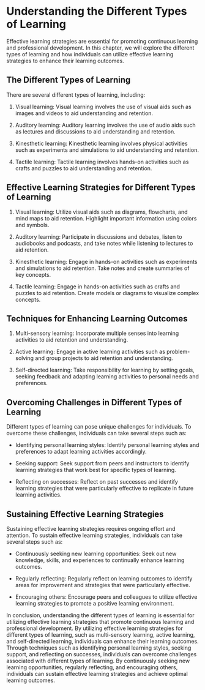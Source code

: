 Understanding the Different Types of Learning
=======================================================================================

Effective learning strategies are essential for promoting continuous learning and professional development. In this chapter, we will explore the different types of learning and how individuals can utilize effective learning strategies to enhance their learning outcomes.

The Different Types of Learning
-------------------------------

There are several different types of learning, including:

1. Visual learning: Visual learning involves the use of visual aids such as images and videos to aid understanding and retention.

2. Auditory learning: Auditory learning involves the use of audio aids such as lectures and discussions to aid understanding and retention.

3. Kinesthetic learning: Kinesthetic learning involves physical activities such as experiments and simulations to aid understanding and retention.

4. Tactile learning: Tactile learning involves hands-on activities such as crafts and puzzles to aid understanding and retention.

Effective Learning Strategies for Different Types of Learning
-------------------------------------------------------------

1. Visual learning: Utilize visual aids such as diagrams, flowcharts, and mind maps to aid retention. Highlight important information using colors and symbols.

2. Auditory learning: Participate in discussions and debates, listen to audiobooks and podcasts, and take notes while listening to lectures to aid retention.

3. Kinesthetic learning: Engage in hands-on activities such as experiments and simulations to aid retention. Take notes and create summaries of key concepts.

4. Tactile learning: Engage in hands-on activities such as crafts and puzzles to aid retention. Create models or diagrams to visualize complex concepts.

Techniques for Enhancing Learning Outcomes
------------------------------------------

1. Multi-sensory learning: Incorporate multiple senses into learning activities to aid retention and understanding.

2. Active learning: Engage in active learning activities such as problem-solving and group projects to aid retention and understanding.

3. Self-directed learning: Take responsibility for learning by setting goals, seeking feedback and adapting learning activities to personal needs and preferences.

Overcoming Challenges in Different Types of Learning
----------------------------------------------------

Different types of learning can pose unique challenges for individuals. To overcome these challenges, individuals can take several steps such as:

* Identifying personal learning styles: Identify personal learning styles and preferences to adapt learning activities accordingly.

* Seeking support: Seek support from peers and instructors to identify learning strategies that work best for specific types of learning.

* Reflecting on successes: Reflect on past successes and identify learning strategies that were particularly effective to replicate in future learning activities.

Sustaining Effective Learning Strategies
----------------------------------------

Sustaining effective learning strategies requires ongoing effort and attention. To sustain effective learning strategies, individuals can take several steps such as:

* Continuously seeking new learning opportunities: Seek out new knowledge, skills, and experiences to continually enhance learning outcomes.

* Regularly reflecting: Regularly reflect on learning outcomes to identify areas for improvement and strategies that were particularly effective.

* Encouraging others: Encourage peers and colleagues to utilize effective learning strategies to promote a positive learning environment.

In conclusion, understanding the different types of learning is essential for utilizing effective learning strategies that promote continuous learning and professional development. By utilizing effective learning strategies for different types of learning, such as multi-sensory learning, active learning, and self-directed learning, individuals can enhance their learning outcomes. Through techniques such as identifying personal learning styles, seeking support, and reflecting on successes, individuals can overcome challenges associated with different types of learning. By continuously seeking new learning opportunities, regularly reflecting, and encouraging others, individuals can sustain effective learning strategies and achieve optimal learning outcomes.
